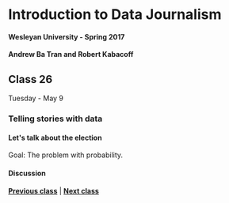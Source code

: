 # Introduction to Data Journalism
  
#### Wesleyan University - Spring 2017
  
**Andrew Ba Tran and Robert Kabacoff**
  
## Class 26
Tuesday - May 9
                             
### Telling stories with data
                             
#### Let's talk about the election
                             
Goal: The problem with probability.
                             
#### Discussion

                   
**[Previous class](class25.md)** | **[Next class](class27.md)**
